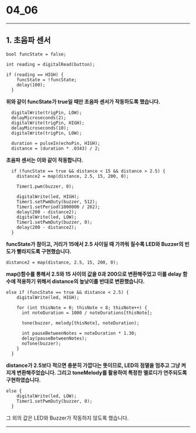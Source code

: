 # 04_06

<hr/>

## 1. 초음파 센서

```
bool funcState = false;

int reading = digitalRead(button);

if (reading == HIGH) {
    funcState = !funcState;
    delay(100);
  }
```
**위와 같이 funcState가 true일 때만 초음파 센서가 작동하도록 했습니다.**

```
  digitalWrite(trigPin, LOW);
  delayMicroseconds(2);
  digitalWrite(trigPin, HIGH);
  delayMicroseconds(10);
  digitalWrite(trigPin, LOW);

  duration = pulseIn(echoPin, HIGH);
  distance = (duration * .0343) / 2;
```
**초음파 센서는 이와 같이 작동합니다.**

```
  if (funcState == true && distance < 15 && distance > 2.5) {
    distance2 = map(distance, 2.5, 15, 200, 0);

    Timer1.pwm(buzzer, 0);

    digitalWrite(led, HIGH);
    Timer1.setPwmDuty(buzzer, 512);
    Timer1.setPeriod(1000000 / 262);
    delay(200 - distance2);
    digitalWrite(led, LOW);
    Timer1.setPwmDuty(buzzer, 0);
    delay(200 - distance2);
  } 
```
**funcState가 참이고, 거리가 15에서 2.5 사이일 때 가까워 질수록 LED와 Buzzer의 빈도가 빨라지도록 구현했습니다.**
```
distance2 = map(distance, 2.5, 15, 200, 0);
```
**map()함수를 통해서 2.5와 15 사이의 값을 0과 200으로 변환해주었고 이를 delay 함수에 적용하기 위해서 distance의 높낮이를 반대로 변환했습니다.**

```
else if (funcState == true && distance < 2.5) {
    digitalWrite(led, HIGH);
    
    for (int thisNote = 0; thisNote < 8; thisNote++) {
      int noteDuration = 1000 / noteDurations[thisNote];
      
      tone(buzzer, melody[thisNote], noteDuration);
      
      int pauseBetweenNotes = noteDuration * 1.30;
      delay(pauseBetweenNotes);
      noTone(buzzer);
    }
  } 
```
**distance가 2.5보다 적으면 충분히 가깝다는 뜻이므로, LED의 점멸을 멈추고 그냥 켜지게 변환해주었습니다. 그리고 toneMelody를 활용하여 특정한 멜로디가 연주되도록 구현하였습니다.**
```
else {
    digitalWrite(led, LOW);
    Timer1.setPwmDuty(buzzer, 0);
  }
```
그 외의 값은 LED와 Buzzer가 작동하지 않도록 했습니다.

<hr/>
